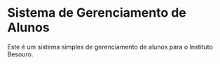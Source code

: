 # Sistema de Gerenciamento de Alunos

Este é um sistema simples de gerenciamento de alunos para o Instituto Besouro.